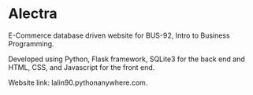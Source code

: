 # Alectra
E-Commerce database driven website for BUS-92, Intro to Business Programming.

Developed using Python, Flask framework, SQLite3 for the back end and HTML, CSS, and Javascript for the front end. 

Website link: lalin90.pythonanywhere.com.
